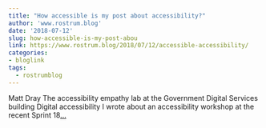 ```yaml
---
title: "How accessible is my post about accessibility?"
author: 'www.rostrum.blog'
date: '2018-07-12'
slug: how-accessible-is-my-post-abou
link: https://www.rostrum.blog/2018/07/12/accessible-accessibility/
categories:
- bloglink
tags:
  - rostrumblog
---
```


Matt Dray The accessibility empathy lab at the Government Digital Services building Digital accessibility I wrote about an accessibility workshop at the recent Sprint 18[... <i class="fas fa-external-link-alt"></i>](https://www.rostrum.blog/2018/07/12/accessible-accessibility/)

